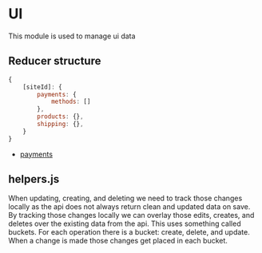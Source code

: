 UI
=====

This module is used to manage ui data

## Reducer structure

```js
{
	[siteId]: {
		payments: {
			methods: []
		},
		products: {},
		shipping: {},
	}
}
```

- [payments](payments/README.md)

## helpers.js

When updating, creating, and deleting we need to track those changes locally as
the api does not always return clean and updated data on save. By tracking those
changes locally we can overlay those edits, creates, and deletes over the
existing data from the api.  This uses something called buckets. For each
operation there is a bucket: create, delete, and update. When a change is made
those changes get placed in each bucket.
